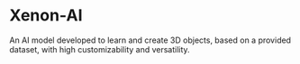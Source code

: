 # Xenon-AI
An AI model developed to learn and create 3D objects, based on a provided dataset, with high customizability and versatility.

